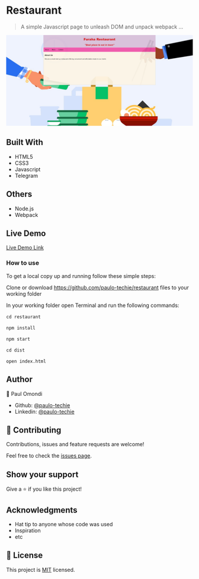 # Restaurant

> A simple Javascript page to unleash DOM and unpack webpack ...

![screenshot](./app_screenshot.png)


## Built With

- HTML5
- CSS3
- Javascript
- Telegram


## Others

- Node.js
- Webpack


## Live Demo

[Live Demo Link](https://raw.githack.com/paulo-techie/restaurant/feature-webpack/index.html)


### How to use

To get a local copy up and running follow these simple steps:

Clone or download https://github.com/paulo-techie/restaurant files to your working folder

In your working folder open Terminal and run the following commands:
```
cd restaurant 
```
```
npm install
```
```
npm start
```
```
cd dist
```
```
open index.html
```


## Author

👤 Paul Omondi

- Github: [@paulo-techie](https://github.com/paulo-techie)
- Linkedin: [@paulo-techie](https://www.linkedin.com/in/paulo-techie/)


## 🤝 Contributing

Contributions, issues and feature requests are welcome!

Feel free to check the [issues page](../../issues/).


## Show your support

Give a ⭐️ if you like this project!


## Acknowledgments

- Hat tip to anyone whose code was used
- Inspiration
- etc


## 📝 License

This project is  [MIT](./MIT.md) licensed.
